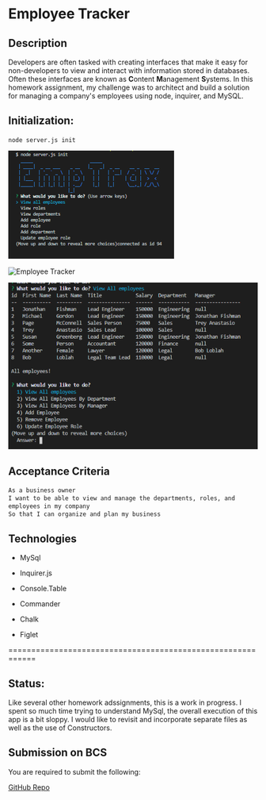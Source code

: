 # Employee Tracker

## Description
Developers are often tasked with creating interfaces that make it easy for non-developers to view and interact with information stored in databases. Often these interfaces are known as **C**ontent **M**anagement **S**ystems. In this homework assignment, my challenge was to architect and build a solution for managing a company's employees using node, inquirer, and MySQL.

## Initialization:

```
node server.js init

```

![EmpTrax Init](Assets/EmpTrax_init.PNG)

![Employee Tracker](Assets/emptrax.gif)

![All Employees Displayed](Assets/all_emp.PNG)


## Acceptance Criteria

```
As a business owner
I want to be able to view and manage the departments, roles, and employees in my company
So that I can organize and plan my business
```

## Technologies

*  MySql 

*  Inquirer.js 

*  Console.Table 

*  Commander 

*  Chalk 

*  Figlet

============================================================

## Status:

Like several other homework adssignments, this is a work in progress. I spent so much time trying to understand MySql, the overall execution of this app is a bit sloppy. I would like to revisit and incorporate separate files as well as the use of Constructors.

## Submission on BCS

You are required to submit the following:

[GitHub Repo](https://github.com/sdemercurio/employee-tracker.git)


